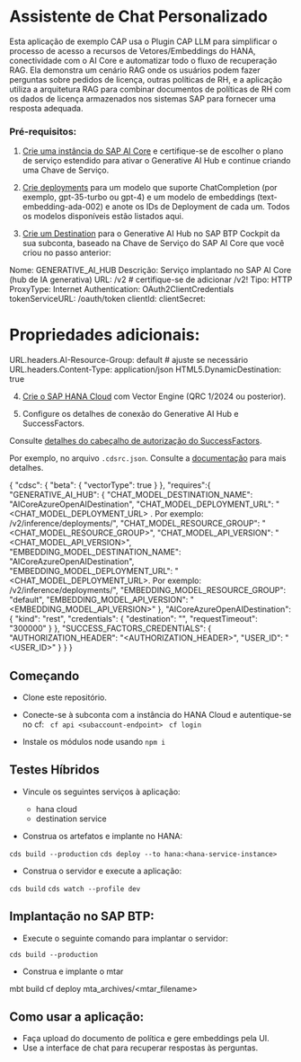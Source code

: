 
# Assistente de Chat Personalizado

Esta aplicação de exemplo CAP usa o Plugin CAP LLM para simplificar o processo de acesso a recursos de Vetores/Embeddings do HANA, conectividade com o AI Core e automatizar todo o fluxo de recuperação RAG. Ela demonstra um cenário RAG onde os usuários podem fazer perguntas sobre pedidos de licença, outras políticas de RH, e a aplicação utiliza a arquitetura RAG para combinar documentos de políticas de RH com os dados de licença armazenados nos sistemas SAP para fornecer uma resposta adequada.

### Pré-requisitos:

1. [Crie uma instância do SAP AI Core](https://help.sap.com/docs/sap-ai-core/sap-ai-core-service-guide/create-service-instance) e certifique-se de escolher o plano de serviço estendido para ativar o Generative AI Hub e continue criando uma Chave de Serviço.

2. [Crie deployments](https://help.sap.com/docs/sap-ai-core/sap-ai-core-service-guide/create-deployment-for-generative-ai-model-in-sap-ai-core) para um modelo que suporte ChatCompletion (por exemplo, gpt-35-turbo ou gpt-4) e um modelo de embeddings (text-embedding-ada-002) e anote os IDs de Deployment de cada um. Todos os modelos disponíveis estão listados aqui.

3. [Crie um Destination](https://help.sap.com/docs/btp/sap-business-technology-platform/create-destination) para o Generative AI Hub no SAP BTP Cockpit da sua subconta, baseado na Chave de Serviço do SAP AI Core que você criou no passo anterior:

Nome: GENERATIVE_AI_HUB
Descrição: Serviço implantado no SAP AI Core (hub de IA generativa)
URL: <AI-API-OF-AI-CORE-SERVICE-KEY>/v2 # certifique-se de adicionar /v2!
Tipo: HTTP
ProxyType: Internet
Authentication: OAuth2ClientCredentials
tokenServiceURL: <TOKEN-SERVICE-URL-OF-AI-CORE-SERVICE-KEY>/oauth/token
clientId: <YOUR-CLIENT-ID-OF-AI-CORE-SERVICE-KEY>
clientSecret: <YOUR-CLIENT-SECRET-OF-AI-CORE-SERVICE-KEY>
# Propriedades adicionais:
URL.headers.AI-Resource-Group: default # ajuste se necessário
URL.headers.Content-Type: application/json
HTML5.DynamicDestination: true

4. [Crie o SAP HANA Cloud](https://help.sap.com/docs/HANA_CLOUD_ALIBABA_CLOUD/683a53aec4fc408783bbb2dd8e47afeb/7d4071a49c204dfc9e542c5e47b53156.html) com Vector Engine (QRC 1/2024 ou posterior).

5. Configure os detalhes de conexão do Generative AI Hub e SuccessFactors.

Consulte [detalhes do cabeçalho de autorização do SuccessFactors](https://help.sap.com/docs/SAP_SUCCESSFACTORS_PLATFORM/d599f15995d348a1b45ba5603e2aba9b/5c8bca0af1654b05a83193b2922dcee2.html).

Por exemplo, no arquivo `.cdsrc.json`. Consulte a [documentação](https://help.sap.com/docs/sap-ai-core/sap-ai-core-service-guide/create-deployment-for-generative-ai-model-in-sap-ai-core) para mais detalhes.

{
    "cdsc": {
        "beta": {
            "vectorType": true
        }
    },
    "requires":{
        "GENERATIVE_AI_HUB": {
            "CHAT_MODEL_DESTINATION_NAME": "AICoreAzureOpenAIDestination",
            "CHAT_MODEL_DEPLOYMENT_URL": "<CHAT_MODEL_DEPLOYMENT_URL> . Por exemplo: /v2/inference/deployments/<deployment-id>",
            "CHAT_MODEL_RESOURCE_GROUP": "<CHAT_MODEL_RESOURCE_GROUP>",
            "CHAT_MODEL_API_VERSION": "<CHAT_MODEL_API_VERSION>",
            "EMBEDDING_MODEL_DESTINATION_NAME": "AICoreAzureOpenAIDestination",
            "EMBEDDING_MODEL_DEPLOYMENT_URL": "<CHAT_MODEL_DEPLOYMENT_URL>. Por exemplo: /v2/inference/deployments/<deployment-id>",
            "EMBEDDING_MODEL_RESOURCE_GROUP": "default",
            "EMBEDDING_MODEL_API_VERSION": "<EMBEDDING_MODEL_API_VERSION>"
        },
        "AICoreAzureOpenAIDestination": {
            "kind": "rest",
            "credentials": {
              "destination": "<destination-name-created-in-step-3>",
              "requestTimeout": "300000"
            }
        },
        "SUCCESS_FACTORS_CREDENTIALS": {
            "AUTHORIZATION_HEADER": "<AUTHORIZATION_HEADER>",
            "USER_ID": "<USER_ID>"
        }
    }
}

## Começando

- Clone este repositório.
- Conecte-se à subconta com a instância do HANA Cloud e autentique-se no cf:
` cf api <subaccount-endpoint>`
` cf login`

- Instale os módulos node usando `npm i`

## Testes Híbridos

- Vincule os seguintes serviços à aplicação:
    - hana cloud
    - destination service

- Construa os artefatos e implante no HANA:

`cds build --production`
`cds deploy --to hana:<hana-service-instance>`

- Construa o servidor e execute a aplicação:

`cds build`
`cds watch --profile dev`

## Implantação no SAP BTP:

- Execute o seguinte comando para implantar o servidor:

`cds build --production`

- Construa e implante o mtar

mbt build
cf deploy mta_archives/<mtar_filename>

## Como usar a aplicação:

- Faça upload do documento de política e gere embeddings pela UI.
- Use a interface de chat para recuperar respostas às perguntas.
